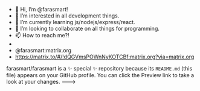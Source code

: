 - 👋 Hi, I’m @farasmart!
- 👀 I’m interested in all development things.
- 🌱 I’m currently learning js/nodejs/express/react.
- 💞️ I’m looking to collaborate on all things for programming.
- 📫 How to reach me?! 
- 
-   @farasmart:matrix.org
- https://matrix.to/#/!dQGVmsPOWnNyKOTCBf:matrix.org?via=matrix.org 

farasmart/farasmart is a ✨ special ✨ repository because its `README.md` (this file) appears on your GitHub profile.
You can click the Preview link to take a look at your changes.
--->
